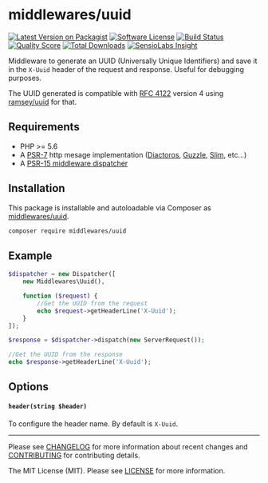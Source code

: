 # middlewares/uuid

[![Latest Version on Packagist][ico-version]][link-packagist]
[![Software License][ico-license]](LICENSE)
[![Build Status][ico-travis]][link-travis]
[![Quality Score][ico-scrutinizer]][link-scrutinizer]
[![Total Downloads][ico-downloads]][link-downloads]
[![SensioLabs Insight][ico-sensiolabs]][link-sensiolabs]

Middleware to generate an UUID (Universally Unique Identifiers) and save it in the `X-Uuid` header of the request and response. Useful for debugging purposes.

The UUID generated is compatible with [RFC 4122](http://tools.ietf.org/html/rfc4122) version 4 using [ramsey/uuid](https://github.com/ramsey/uuid) for that.

## Requirements

* PHP >= 5.6
* A [PSR-7](https://packagist.org/providers/psr/http-message-implementation) http mesage implementation ([Diactoros](https://github.com/zendframework/zend-diactoros), [Guzzle](https://github.com/guzzle/psr7), [Slim](https://github.com/slimphp/Slim), etc...)
* A [PSR-15 middleware dispatcher](https://github.com/middlewares/awesome-psr15-middlewares#dispatcher)

## Installation

This package is installable and autoloadable via Composer as [middlewares/uuid](https://packagist.org/packages/middlewares/uuid).

```sh
composer require middlewares/uuid
```

## Example

```php
$dispatcher = new Dispatcher([
	new Middlewares\Uuid(),

    function ($request) {
        //Get the UUID from the request
        echo $request->getHeaderLine('X-Uuid');
    }
]);

$response = $dispatcher->dispatch(new ServerRequest());

//Get the UUID from the response
echo $response->getHeaderLine('X-Uuid');
```

## Options

#### `header(string $header)`

To configure the header name. By default is `X-Uuid`.

---

Please see [CHANGELOG](CHANGELOG.md) for more information about recent changes and [CONTRIBUTING](CONTRIBUTING.md) for contributing details.

The MIT License (MIT). Please see [LICENSE](LICENSE) for more information.

[ico-version]: https://img.shields.io/packagist/v/middlewares/uuid.svg?style=flat-square
[ico-license]: https://img.shields.io/badge/license-MIT-brightgreen.svg?style=flat-square
[ico-travis]: https://img.shields.io/travis/middlewares/uuid/master.svg?style=flat-square
[ico-scrutinizer]: https://img.shields.io/scrutinizer/g/middlewares/uuid.svg?style=flat-square
[ico-downloads]: https://img.shields.io/packagist/dt/middlewares/uuid.svg?style=flat-square
[ico-sensiolabs]: https://img.shields.io/sensiolabs/i/1153fa6b-33b7-46d2-b39b-c744256b6e83.svg?style=flat-square

[link-packagist]: https://packagist.org/packages/middlewares/uuid
[link-travis]: https://travis-ci.org/middlewares/uuid
[link-scrutinizer]: https://scrutinizer-ci.com/g/middlewares/uuid
[link-downloads]: https://packagist.org/packages/middlewares/uuid
[link-sensiolabs]: https://insight.sensiolabs.com/projects/1153fa6b-33b7-46d2-b39b-c744256b6e83
